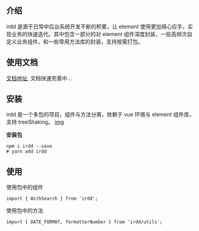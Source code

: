 ## 介绍

irdd 是源于日常中后台系统开发不断的积累，让 element 使用更加得心应手，实现业务的快速迭代。其中包含一部分的对 element 组件深度封装，一些高频次自定义业务组件，和一些常用方法库的封装，支持按需打包。

## 使用文档

[文档地址](http://irdd.mistra.site:9999), 文档快速完善中...

## 安装

irdd 是一个多包的项目，组件与方法分离，依赖于 vue 环境与 element 组件库，支持 treeShaking。 [img](https://imgconvert.csdnimg.cn/aHR0cHM6Ly9tbWJpei5xcGljLmNuL21tYml6X3BuZy96RUNBZGdqWGZhcTlEalVnNnQybUhUVmROVGVlS2M1bXc4WU5qellTU2ljOGliZzdtZE11ZzhLM1U1eGliUDh0S3VYNGY4YmZYaWJkeVFCTFZnaWNsNzVIQnJBLzY0MA?x-oss-process=image/format,png)

**安装包**

```
npm i irdd --save
# yarn add irdd
```

## 使用

使用包中的组件

```
import { WithSearch } from 'irdd';
```

使用包中的方法

```
import { DATE_FORMAT, formatterNumber } from 'irdd/utils';
```
